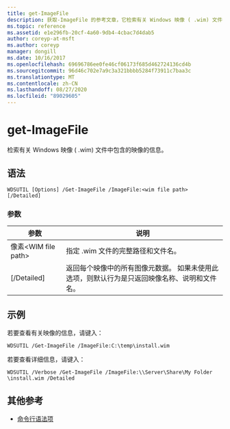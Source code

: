 ```yaml
---
title: get-ImageFile
description: 获取-ImageFile 的参考文章，它检索有关 Windows 映像 ( .wim) 文件中包含的映像的信息。
ms.topic: reference
ms.assetid: e1e296fb-20cf-4a60-9db4-4cbac7d4dab5
author: coreyp-at-msft
ms.author: coreyp
manager: dongill
ms.date: 10/16/2017
ms.openlocfilehash: 69696786ee0fe46cf06173f685d462724136cd4b
ms.sourcegitcommit: 96d46c702e7a9c3a321bbbb5284f73911c7baa3c
ms.translationtype: MT
ms.contentlocale: zh-CN
ms.lasthandoff: 08/27/2020
ms.locfileid: "89029605"
---
```

# <a name="get-imagefile"></a>get-ImageFile

检索有关 Windows 映像 ( .wim) 文件中包含的映像的信息。

## <a name="syntax"></a>语法

```
WDSUTIL [Options] /Get-ImageFile /ImageFile:<wim file path> [/Detailed]
```

### <a name="parameters"></a>参数

|参数|说明|
|---------|-----------|
|像素\<WIM file path>|指定 .wim 文件的完整路径和文件名。|
|[/Detailed]|返回每个映像中的所有图像元数据。 如果未使用此选项，则默认行为是只返回映像名称、说明和文件名。|

## <a name="examples"></a>示例

若要查看有关映像的信息，请键入：
```
WDSUTIL /Get-ImageFile /ImageFile:C:\temp\install.wim
```
若要查看详细信息，请键入：
```
WDSUTIL /Verbose /Get-ImageFile /ImageFile:\\Server\Share\My Folder \install.wim /Detailed
```

## <a name="additional-references"></a>其他参考

- [命令行语法项](command-line-syntax-key.md)